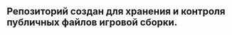 ###

<h2 align="left">Репозиторий создан для хранения и контроля публичных файлов игровой сборки.</h2>

###
